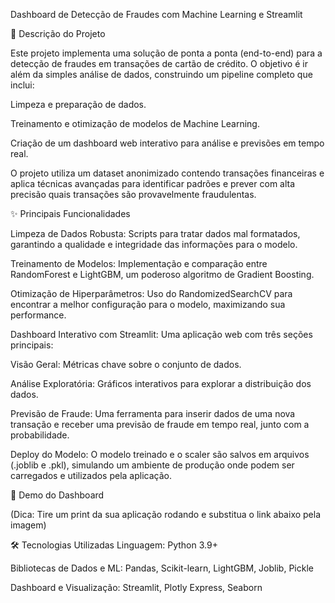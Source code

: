 Dashboard de Detecção de Fraudes com Machine Learning e Streamlit

📖 Descrição do Projeto

Este projeto implementa uma solução de ponta a ponta (end-to-end) para a detecção de fraudes em transações de cartão de crédito. O objetivo é ir além da simples análise de dados, construindo um pipeline completo que inclui:

Limpeza e preparação de dados.

Treinamento e otimização de modelos de Machine Learning.

Criação de um dashboard web interativo para análise e previsões em tempo real.

O projeto utiliza um dataset anonimizado contendo transações financeiras e aplica técnicas avançadas para identificar padrões e prever com alta precisão quais transações são provavelmente fraudulentas.

✨ Principais Funcionalidades

Limpeza de Dados Robusta: Scripts para tratar dados mal formatados, garantindo a qualidade e integridade das informações para o modelo.

Treinamento de Modelos: Implementação e comparação entre RandomForest e LightGBM, um poderoso algoritmo de Gradient Boosting.

Otimização de Hiperparâmetros: Uso do RandomizedSearchCV para encontrar a melhor configuração para o modelo, maximizando sua performance.

Dashboard Interativo com Streamlit: Uma aplicação web com três seções principais:

Visão Geral: Métricas chave sobre o conjunto de dados.

Análise Exploratória: Gráficos interativos para explorar a distribuição dos dados.

Previsão de Fraude: Uma ferramenta para inserir dados de uma nova transação e receber uma previsão de fraude em tempo real, junto com a probabilidade.

Deploy do Modelo: O modelo treinado e o scaler são salvos em arquivos (.joblib e .pkl), simulando um ambiente de produção onde podem ser carregados e utilizados pela aplicação.

🚀 Demo do Dashboard

(Dica: Tire um print da sua aplicação rodando e substitua o link abaixo pela imagem)

🛠️ Tecnologias Utilizadas
Linguagem: Python 3.9+

Bibliotecas de Dados e ML: Pandas, Scikit-learn, LightGBM, Joblib, Pickle

Dashboard e Visualização: Streamlit, Plotly Express, Seaborn
